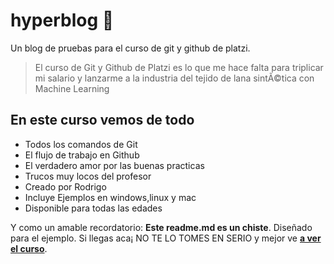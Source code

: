 # hyperblog 💚
Un blog de pruebas para el curso de git y github de platzi.
> El curso de Git y Github de Platzi es lo que me hace falta para triplicar mi salario y lanzarme a la industria del tejido de lana sintÃ©tica con Machine Learning

## En este curso vemos de todo
* Todos los comandos de Git
* El flujo de trabajo en Github
* El verdadero amor por las buenas practicas
* Trucos muy locos del profesor
* Creado por Rodrigo
* Incluye Ejemplos en windows,linux y mac 
* Disponible para todas las edades

Y como un amable recordatorio: **Este readme.md es un chiste**.  Diseñado para el ejemplo. Si llegas aca¡ NO TE LO TOMES EN SERIO y mejor ve [**a ver el curso**](https://platzi.com/cursos/git-github/ "a ver el curso").
